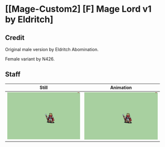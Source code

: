 # [\[Mage-Custom2\] \[F\] Mage Lord v1 by Eldritch]

## Credit

Original male version by Eldritch Abomination.

Female variant by N426.

## Staff

| Still | Animation |
| :---: | :-------: |
| ![Staff still](./Staff_000.png) | ![Staff animation](./Staff.gif) |
